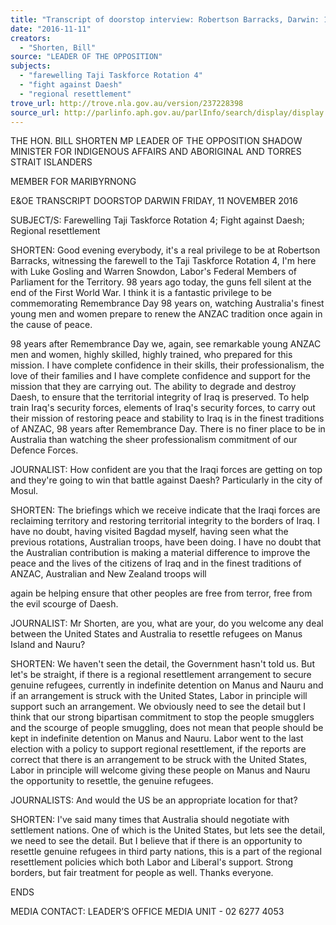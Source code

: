 ```yaml
---
title: "Transcript of doorstop interview: Robertson Barracks, Darwin: 11 November 2016: farewelling Taji Taskforce Rotation 4; fight against Daesh; regional resettlement"
date: "2016-11-11"
creators:
  - "Shorten, Bill"
source: "LEADER OF THE OPPOSITION"
subjects:
  - "farewelling Taji Taskforce Rotation 4"
  - "fight against Daesh"
  - "regional resettlement"
trove_url: http://trove.nla.gov.au/version/237228398
source_url: http://parlinfo.aph.gov.au/parlInfo/search/display/display.w3p;query=Id%3A%22media/pressrel/4934711%22
---
```


 

 THE HON. BILL SHORTEN MP  LEADER OF THE OPPOSITION  SHADOW MINISTER FOR INDIGENOUS AFFAIRS AND  ABORIGINAL AND TORRES STRAIT ISLANDERS 

 MEMBER FOR MARIBYRNONG 

 

 E&OE TRANSCRIPT  DOORSTOP  DARWIN  FRIDAY, 11 NOVEMBER 2016   

 SUBJECT/S: Farewelling Taji Taskforce Rotation 4; Fight against Daesh;  Regional resettlement   

 SHORTEN: Good evening everybody, it's a real privilege to be at Robertson  Barracks, witnessing the farewell to the Taji Taskforce Rotation 4, I'm here with Luke  Gosling and Warren Snowdon, Labor's Federal Members of Parliament for the  Territory. 98 years ago today, the guns fell silent at the end of the First World War. I  think it is a fantastic privilege to be commemorating Remembrance Day 98 years on,  watching Australia's finest young men and women prepare to renew the ANZAC  tradition once again in the cause of peace.    

 98 years after Remembrance Day we, again, see remarkable young ANZAC men  and women, highly skilled, highly trained, who prepared for this mission. I have  complete confidence in their skills, their professionalism, the love of their families  and I have complete confidence and support for the mission that they are carrying  out. The ability to degrade and destroy Daesh, to ensure that the territorial integrity  of Iraq is preserved. To help train Iraq's security forces, elements of Iraq's security  forces, to carry out their mission of restoring peace and stability to Iraq is in the finest  traditions of ANZAC, 98 years after Remembrance Day. There is no finer place to be  in Australia than watching the sheer professionalism commitment of our Defence  Forces.    

 JOURNALIST: How confident are you that the Iraqi forces are getting on top and  they're going to win that battle against Daesh? Particularly in the city of Mosul.   

 SHORTEN: The briefings which we receive indicate that the Iraqi forces are  reclaiming territory and restoring territorial integrity to the borders of Iraq. I have no  doubt, having visited Bagdad myself, having seen what the previous rotations,  Australian troops, have been doing. I have no doubt that the Australian contribution  is making a material difference to improve the peace and the lives of the citizens of  Iraq and in the finest traditions of ANZAC, Australian and New Zealand troops will 

 again be helping ensure that other peoples are free from terror, free from the evil  scourge of Daesh.    

 JOURNALIST: Mr Shorten, are you, what are your, do you welcome any deal  between the United States and Australia to resettle refugees on Manus Island and  Nauru?    

 SHORTEN: We haven't seen the detail, the Government hasn't told us. But let's be  straight, if there is a regional resettlement arrangement to secure genuine refugees,  currently in indefinite detention on Manus and Nauru and if an arrangement is struck  with the United States, Labor in principle will support such an arrangement. We  obviously need to see the detail but I think that our strong bipartisan commitment to  stop the people smugglers and the scourge of people smuggling, does not mean that  people should be kept in indefinite detention on Manus and Nauru. Labor went to the  last election with a policy to support regional resettlement, if the reports are correct  that there is an arrangement to be struck with the United States, Labor in principle  will welcome giving these people on Manus and Nauru the opportunity to resettle,  the genuine refugees.    

 JOURNALISTS: And would the US be an appropriate location for that?    

 SHORTEN: I've said many times that Australia should negotiate with settlement  nations. One of which is the United States, but lets see the detail, we need to see the  detail. But I believe that if there is an opportunity to resettle genuine refugees in third  party nations, this is a part of the regional resettlement policies which both Labor and  Liberal's support. Strong borders, but fair treatment for people as well. Thanks  everyone.   

 ENDS   

 MEDIA CONTACT: LEADER’S OFFICE MEDIA UNIT - 02 6277 4053   

 

